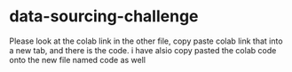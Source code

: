# data-sourcing-challenge
Please look at the colab link in the other file, copy paste colab link that into a new tab, and there is the code. 
i have alsio copy pasted the colab code onto the new file named code as well
